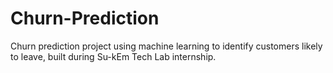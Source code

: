 # Churn-Prediction
Churn prediction project using machine learning to identify customers likely to leave, built during Su-kEm Tech Lab internship.
